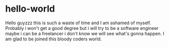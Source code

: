 # hello-world

Hello guyzzz this is such a waste of time and I am ashamed of myself.
Probably i won't get a good degree but i will try to be a software engineer maybe i can be a freelancer i don't know we will see what's gonna happen.
I am glad to be joined this bloody coders world.
